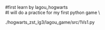 #first learn by lagou_hogwarts \
#I will do a practice for my first python game \

./hogwarts_zst_lg3/lagou_game/src/1Vs1.py